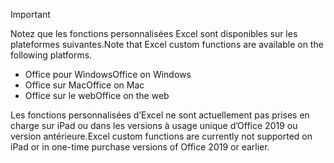 > [!IMPORTANT]
> <span data-ttu-id="7acf4-101">Notez que les fonctions personnalisées Excel sont disponibles sur les plateformes suivantes.</span><span class="sxs-lookup"><span data-stu-id="7acf4-101">Note that Excel custom functions are available on the following platforms.</span></span>
> - <span data-ttu-id="7acf4-102">Office pour Windows</span><span class="sxs-lookup"><span data-stu-id="7acf4-102">Office on Windows</span></span>
> - <span data-ttu-id="7acf4-103">Office sur Mac</span><span class="sxs-lookup"><span data-stu-id="7acf4-103">Office on Mac</span></span>
> - <span data-ttu-id="7acf4-104">Office sur le web</span><span class="sxs-lookup"><span data-stu-id="7acf4-104">Office on the web</span></span>
>
> <span data-ttu-id="7acf4-105">Les fonctions personnalisées d’Excel ne sont actuellement pas prises en charge sur iPad ou dans les versions à usage unique d’Office 2019 ou version antérieure.</span><span class="sxs-lookup"><span data-stu-id="7acf4-105">Excel custom functions are currently not supported on iPad or in one-time purchase versions of Office 2019 or earlier.</span></span>
